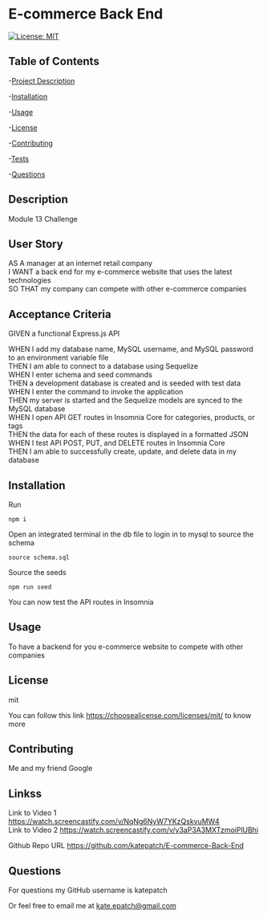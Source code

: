 
# E-commerce Back End

[![License: MIT](https://img.shields.io/badge/License-MIT-yellow.svg)](https://opensource.org/licenses/MIT)

## Table of Contents

  -[Project Description](#Description)

  -[Installation](#Installation)

  -[Usage](#Usage)

  -[License](#License)

  -[Contributing](#Contributing)

  -[Tests](#Tests)

  -[Questions](#Questions)

## Description

Module 13 Challenge

## User Story

AS A manager at an internet retail company</br>
I WANT a back end for my e-commerce website that uses the latest technologies</br>
SO THAT my company can compete with other e-commerce companies</br>

## Acceptance Criteria

GIVEN a functional Express.js API

WHEN I add my database name, MySQL username, and MySQL password to an environment variable file</br>
THEN I am able to connect to a database using Sequelize</br>
WHEN I enter schema and seed commands</br>
THEN a development database is created and is seeded with test data</br>
WHEN I enter the command to invoke the application</br>
THEN my server is started and the Sequelize models are synced to the MySQL database</br>
WHEN I open API GET routes in Insomnia Core for categories, products, or tags</br>
THEN the data for each of these routes is displayed in a formatted JSON</br>
WHEN I test API POST, PUT, and DELETE routes in Insomnia Core</br>
THEN I am able to successfully create, update, and delete data in my database

## Installation

Run 

```
npm i
```

Open an integrated terminal in the db file to login in to mysql to source the schema

```
source schema.sql
```

Source the seeds

```
npm run seed
```

You can now test the API routes in Insomnia

## Usage

To have a backend for you e-commerce website to compete with other companies

## License

mit

You can follow this link <https://choosealicense.com/licenses/mit/> to know more

## Contributing

Me and my friend Google

## Linkss

Link to Video 1 <https://watch.screencastify.com/v/NqNg6NyW7YKzQskvuMW4></br>
Link to Video 2 <https://watch.screencastify.com/v/y3aP3A3MXTzmoiPlUBhi>

Github Repo URL <https://github.com/katepatch/E-commerce-Back-End>

## Questions

For questions my GitHub username is katepatch

Or feel free to email me at kate.epatch@gmail.com
